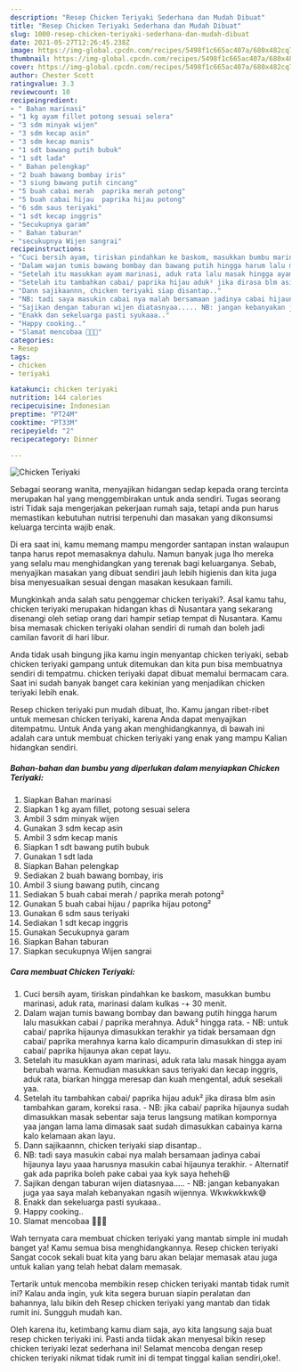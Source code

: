 ```yaml
---
description: "Resep Chicken Teriyaki Sederhana dan Mudah Dibuat"
title: "Resep Chicken Teriyaki Sederhana dan Mudah Dibuat"
slug: 1000-resep-chicken-teriyaki-sederhana-dan-mudah-dibuat
date: 2021-05-27T12:26:45.238Z
image: https://img-global.cpcdn.com/recipes/5498f1c665ac407a/680x482cq70/chicken-teriyaki-foto-resep-utama.jpg
thumbnail: https://img-global.cpcdn.com/recipes/5498f1c665ac407a/680x482cq70/chicken-teriyaki-foto-resep-utama.jpg
cover: https://img-global.cpcdn.com/recipes/5498f1c665ac407a/680x482cq70/chicken-teriyaki-foto-resep-utama.jpg
author: Chester Scott
ratingvalue: 3.3
reviewcount: 10
recipeingredient:
- " Bahan marinasi"
- "1 kg ayam fillet potong sesuai selera"
- "3 sdm minyak wijen"
- "3 sdm kecap asin"
- "3 sdm kecap manis"
- "1 sdt bawang putih bubuk"
- "1 sdt lada"
- " Bahan pelengkap"
- "2 buah bawang bombay iris"
- "3 siung bawang putih cincang"
- "5 buah cabai merah  paprika merah potong"
- "5 buah cabai hijau  paprika hijau potong"
- "6 sdm saus teriyaki"
- "1 sdt kecap inggris"
- "Secukupnya garam"
- " Bahan taburan"
- "secukupnya Wijen sangrai"
recipeinstructions:
- "Cuci bersih ayam, tiriskan pindahkan ke baskom, masukkan bumbu marinasi, aduk rata, marinasi dalam kulkas -+ 30 menit."
- "Dalam wajan tumis bawang bombay dan bawang putih hingga harum lalu masukkan cabai / paprika merahnya. Aduk² hingga rata. NB: untuk cabai/ paprika hijaunya dimasukkan terakhir ya tidak bersamaan dgn cabai/ paprika merahnya karna kalo dicampurin dimasukkan di step ini cabai/ paprika hijaunya akan cepat layu."
- "Setelah itu masukkan ayam marinasi, aduk rata lalu masak hingga ayam berubah warna. Kemudian masukkan saus teriyaki dan kecap inggris, aduk rata, biarkan hingga meresap dan kuah mengental, aduk sesekali yaa."
- "Setelah itu tambahkan cabai/ paprika hijau aduk² jika dirasa blm asin tambahkan garam, koreksi rasa. NB: jika cabai/ paprika hijaunya sudah dimasukkan masak sebentar saja terus langsung matikan kompornya yaa jangan lama lama dimasak saat sudah dimasukkan cabainya karna kalo kelamaan akan layu."
- "Dann sajikaannn, chicken teriyaki siap disantap.."
- "NB: tadi saya masukin cabai nya malah bersamaan jadinya cabai hijaunya layu yaaa harusnya masukin cabai hijaunya terakhir. Alternatif gak ada paprika boleh pake cabai yaa kyk saya heheh😆"
- "Sajikan dengan taburan wijen diatasnyaa..... NB: jangan kebanyakan juga yaa saya malah kebanyakan ngasih wijennya. Wkwkwkkwk😅"
- "Enakk dan sekeluarga pasti syukaaa.."
- "Happy cooking.."
- "Slamat mencobaa 👩🏻‍🍳"
categories:
- Resep
tags:
- chicken
- teriyaki

katakunci: chicken teriyaki 
nutrition: 144 calories
recipecuisine: Indonesian
preptime: "PT24M"
cooktime: "PT33M"
recipeyield: "2"
recipecategory: Dinner

---
```



![Chicken Teriyaki](https://img-global.cpcdn.com/recipes/5498f1c665ac407a/680x482cq70/chicken-teriyaki-foto-resep-utama.jpg)

Sebagai seorang wanita, menyajikan hidangan sedap kepada orang tercinta merupakan hal yang menggembirakan untuk anda sendiri. Tugas seorang istri Tidak saja mengerjakan pekerjaan rumah saja, tetapi anda pun harus memastikan kebutuhan nutrisi terpenuhi dan masakan yang dikonsumsi keluarga tercinta wajib enak.

Di era  saat ini, kamu memang mampu mengorder santapan instan walaupun tanpa harus repot memasaknya dahulu. Namun banyak juga lho mereka yang selalu mau menghidangkan yang terenak bagi keluarganya. Sebab, menyajikan masakan yang dibuat sendiri jauh lebih higienis dan kita juga bisa menyesuaikan sesuai dengan masakan kesukaan famili. 



Mungkinkah anda salah satu penggemar chicken teriyaki?. Asal kamu tahu, chicken teriyaki merupakan hidangan khas di Nusantara yang sekarang disenangi oleh setiap orang dari hampir setiap tempat di Nusantara. Kamu bisa memasak chicken teriyaki olahan sendiri di rumah dan boleh jadi camilan favorit di hari libur.

Anda tidak usah bingung jika kamu ingin menyantap chicken teriyaki, sebab chicken teriyaki gampang untuk ditemukan dan kita pun bisa membuatnya sendiri di tempatmu. chicken teriyaki dapat dibuat memalui bermacam cara. Saat ini sudah banyak banget cara kekinian yang menjadikan chicken teriyaki lebih enak.

Resep chicken teriyaki pun mudah dibuat, lho. Kamu jangan ribet-ribet untuk memesan chicken teriyaki, karena Anda dapat menyajikan ditempatmu. Untuk Anda yang akan menghidangkannya, di bawah ini adalah cara untuk membuat chicken teriyaki yang enak yang mampu Kalian hidangkan sendiri.

<!--inarticleads1-->

##### Bahan-bahan dan bumbu yang diperlukan dalam menyiapkan Chicken Teriyaki:

1. Siapkan  Bahan marinasi
1. Siapkan 1 kg ayam fillet, potong sesuai selera
1. Ambil 3 sdm minyak wijen
1. Gunakan 3 sdm kecap asin
1. Ambil 3 sdm kecap manis
1. Siapkan 1 sdt bawang putih bubuk
1. Gunakan 1 sdt lada
1. Siapkan  Bahan pelengkap
1. Sediakan 2 buah bawang bombay, iris
1. Ambil 3 siung bawang putih, cincang
1. Sediakan 5 buah cabai merah / paprika merah potong²
1. Gunakan 5 buah cabai hijau / paprika hijau potong²
1. Gunakan 6 sdm saus teriyaki
1. Sediakan 1 sdt kecap inggris
1. Gunakan Secukupnya garam
1. Siapkan  Bahan taburan
1. Siapkan secukupnya Wijen sangrai




<!--inarticleads2-->

##### Cara membuat Chicken Teriyaki:

1. Cuci bersih ayam, tiriskan pindahkan ke baskom, masukkan bumbu marinasi, aduk rata, marinasi dalam kulkas -+ 30 menit.
1. Dalam wajan tumis bawang bombay dan bawang putih hingga harum lalu masukkan cabai / paprika merahnya. Aduk² hingga rata. - NB: untuk cabai/ paprika hijaunya dimasukkan terakhir ya tidak bersamaan dgn cabai/ paprika merahnya karna kalo dicampurin dimasukkan di step ini cabai/ paprika hijaunya akan cepat layu.
1. Setelah itu masukkan ayam marinasi, aduk rata lalu masak hingga ayam berubah warna. Kemudian masukkan saus teriyaki dan kecap inggris, aduk rata, biarkan hingga meresap dan kuah mengental, aduk sesekali yaa.
1. Setelah itu tambahkan cabai/ paprika hijau aduk² jika dirasa blm asin tambahkan garam, koreksi rasa. - NB: jika cabai/ paprika hijaunya sudah dimasukkan masak sebentar saja terus langsung matikan kompornya yaa jangan lama lama dimasak saat sudah dimasukkan cabainya karna kalo kelamaan akan layu.
1. Dann sajikaannn, chicken teriyaki siap disantap..
1. NB: tadi saya masukin cabai nya malah bersamaan jadinya cabai hijaunya layu yaaa harusnya masukin cabai hijaunya terakhir. - Alternatif gak ada paprika boleh pake cabai yaa kyk saya heheh😆
1. Sajikan dengan taburan wijen diatasnyaa..... - NB: jangan kebanyakan juga yaa saya malah kebanyakan ngasih wijennya. Wkwkwkkwk😅
1. Enakk dan sekeluarga pasti syukaaa..
1. Happy cooking..
1. Slamat mencobaa 👩🏻‍🍳




Wah ternyata cara membuat chicken teriyaki yang mantab simple ini mudah banget ya! Kamu semua bisa menghidangkannya. Resep chicken teriyaki Sangat cocok sekali buat kita yang baru akan belajar memasak atau juga untuk kalian yang telah hebat dalam memasak.

Tertarik untuk mencoba membikin resep chicken teriyaki mantab tidak rumit ini? Kalau anda ingin, yuk kita segera buruan siapin peralatan dan bahannya, lalu bikin deh Resep chicken teriyaki yang mantab dan tidak rumit ini. Sungguh mudah kan. 

Oleh karena itu, ketimbang kamu diam saja, ayo kita langsung saja buat resep chicken teriyaki ini. Pasti anda tiidak akan menyesal bikin resep chicken teriyaki lezat sederhana ini! Selamat mencoba dengan resep chicken teriyaki nikmat tidak rumit ini di tempat tinggal kalian sendiri,oke!.

